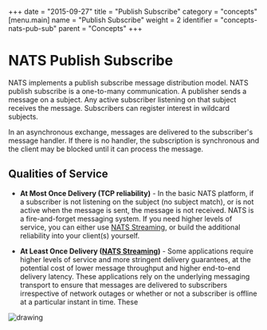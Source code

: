 +++
date = "2015-09-27"
title = "Publish Subscribe"
category = "concepts"
[menu.main]
  name = "Publish Subscribe"
  weight = 2
  identifier = "concepts-nats-pub-sub"
  parent = "Concepts"
+++

# NATS Publish Subscribe

NATS implements a publish subscribe message distribution model. NATS publish subscribe is a one-to-many communication. A publisher sends a message on a subject. Any active subscriber listening on that subject receives the message. Subscribers can register interest in wildcard subjects.

In an asynchronous exchange, messages are delivered to the subscriber's message handler. If there is no handler, the subscription is synchronous and the client may be blocked until it can process the message.

## Qualities of Service

- **At Most Once Delivery (TCP reliability)** - In the basic NATS platform, if a subscriber is not listening on the subject (no subject match), or is not active when the message is sent, the message is not received. NATS is a fire-and-forget messaging system. If you need higher levels of service, you can either use [NATS Streaming](/documentation/streaming/nats-streaming-intro/), or build the additional reliability into your client(s) yourself.

- **At Least Once Delivery ([NATS Streaming](/documentation/streaming/nats-streaming-intro/))** - Some applications require higher levels of service and more stringent delivery guarantees, at the potential cost of lower message throughput and higher end-to-end delivery latency. These applications rely on the underlying messaging transport to ensure that messages are delivered to subscribers irrespective of network outages or whether or not a subscriber is offline at a particular instant in time. These 



![drawing](/img/documentation/nats-pub-sub.png)
